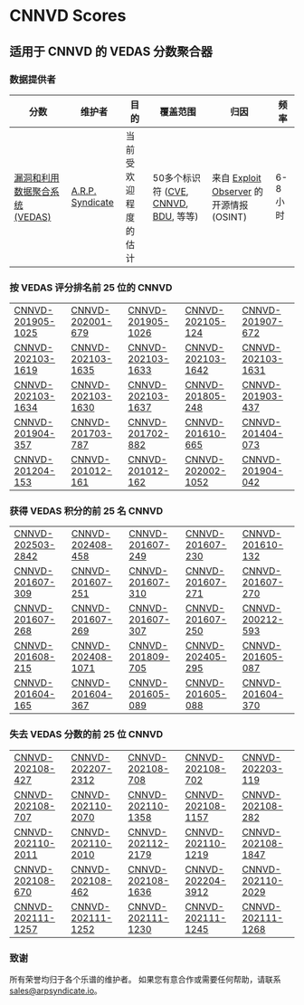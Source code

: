 
# CNNVD Scores
## 适用于 CNNVD 的 VEDAS 分数聚合器

### 数据提供者
| 分数 | 维护者 | 目的 | 覆盖范围 | 归因 | 频率 |
| ----- | ---------- | ------- | -------- | ----------- | --------- |
| [漏洞和利用数据聚合系统 (VEDAS)](https://vedas.arpsyndicate.io) | [A.R.P. Syndicate](https://www.arpsyndicate.io) | 当前受欢迎程度的估计 | 50多个标识符 ([CVE](https://github.com/ARPSyndicate/cve-scores), [CNNVD](https://github.com/ARPSyndicate/cnnvd-scores), [BDU](https://github.com/ARPSyndicate/bdu-scores), 等等) | 来自 [Exploit Observer](https://www.exploit.observer) 的开源情报 (OSINT) | 6-8小时 |



<h3>按 VEDAS 评分排名前 25 位的 CNNVD</h3>

<table>
  <tr>
    <td><a href='https://vedas.arpsyndicate.io/?vuln=CNNVD-201905-1025'>CNNVD-201905-1025</a></td>
    <td><a href='https://vedas.arpsyndicate.io/?vuln=CNNVD-202001-679'>CNNVD-202001-679</a></td>
    <td><a href='https://vedas.arpsyndicate.io/?vuln=CNNVD-201905-1026'>CNNVD-201905-1026</a></td>
    <td><a href='https://vedas.arpsyndicate.io/?vuln=CNNVD-202105-124'>CNNVD-202105-124</a></td>
    <td><a href='https://vedas.arpsyndicate.io/?vuln=CNNVD-201907-672'>CNNVD-201907-672</a></td>
  </tr>
  <tr>
    <td><a href='https://vedas.arpsyndicate.io/?vuln=CNNVD-202103-1619'>CNNVD-202103-1619</a></td>
    <td><a href='https://vedas.arpsyndicate.io/?vuln=CNNVD-202103-1635'>CNNVD-202103-1635</a></td>
    <td><a href='https://vedas.arpsyndicate.io/?vuln=CNNVD-202103-1633'>CNNVD-202103-1633</a></td>
    <td><a href='https://vedas.arpsyndicate.io/?vuln=CNNVD-202103-1642'>CNNVD-202103-1642</a></td>
    <td><a href='https://vedas.arpsyndicate.io/?vuln=CNNVD-202103-1631'>CNNVD-202103-1631</a></td>
  </tr>
  <tr>
    <td><a href='https://vedas.arpsyndicate.io/?vuln=CNNVD-202103-1634'>CNNVD-202103-1634</a></td>
    <td><a href='https://vedas.arpsyndicate.io/?vuln=CNNVD-202103-1630'>CNNVD-202103-1630</a></td>
    <td><a href='https://vedas.arpsyndicate.io/?vuln=CNNVD-202103-1637'>CNNVD-202103-1637</a></td>
    <td><a href='https://vedas.arpsyndicate.io/?vuln=CNNVD-201805-248'>CNNVD-201805-248</a></td>
    <td><a href='https://vedas.arpsyndicate.io/?vuln=CNNVD-201903-437'>CNNVD-201903-437</a></td>
  </tr>
  <tr>
    <td><a href='https://vedas.arpsyndicate.io/?vuln=CNNVD-201904-357'>CNNVD-201904-357</a></td>
    <td><a href='https://vedas.arpsyndicate.io/?vuln=CNNVD-201703-787'>CNNVD-201703-787</a></td>
    <td><a href='https://vedas.arpsyndicate.io/?vuln=CNNVD-201702-882'>CNNVD-201702-882</a></td>
    <td><a href='https://vedas.arpsyndicate.io/?vuln=CNNVD-201610-665'>CNNVD-201610-665</a></td>
    <td><a href='https://vedas.arpsyndicate.io/?vuln=CNNVD-201404-073'>CNNVD-201404-073</a></td>
  </tr>
  <tr>
    <td><a href='https://vedas.arpsyndicate.io/?vuln=CNNVD-201204-153'>CNNVD-201204-153</a></td>
    <td><a href='https://vedas.arpsyndicate.io/?vuln=CNNVD-201012-161'>CNNVD-201012-161</a></td>
    <td><a href='https://vedas.arpsyndicate.io/?vuln=CNNVD-201012-162'>CNNVD-201012-162</a></td>
    <td><a href='https://vedas.arpsyndicate.io/?vuln=CNNVD-202002-1052'>CNNVD-202002-1052</a></td>
    <td><a href='https://vedas.arpsyndicate.io/?vuln=CNNVD-201904-042'>CNNVD-201904-042</a></td>
  </tr>
</table>


<h3>获得 VEDAS 积分的前 25 名 CNNVD</h3>

<table>
  <tr>
    <td><a href='https://vedas.arpsyndicate.io/?vuln=CNNVD-202503-2842'>CNNVD-202503-2842</a></td>
    <td><a href='https://vedas.arpsyndicate.io/?vuln=CNNVD-202408-458'>CNNVD-202408-458</a></td>
    <td><a href='https://vedas.arpsyndicate.io/?vuln=CNNVD-201607-249'>CNNVD-201607-249</a></td>
    <td><a href='https://vedas.arpsyndicate.io/?vuln=CNNVD-201607-230'>CNNVD-201607-230</a></td>
    <td><a href='https://vedas.arpsyndicate.io/?vuln=CNNVD-201610-132'>CNNVD-201610-132</a></td>
  </tr>
  <tr>
    <td><a href='https://vedas.arpsyndicate.io/?vuln=CNNVD-201607-309'>CNNVD-201607-309</a></td>
    <td><a href='https://vedas.arpsyndicate.io/?vuln=CNNVD-201607-251'>CNNVD-201607-251</a></td>
    <td><a href='https://vedas.arpsyndicate.io/?vuln=CNNVD-201607-310'>CNNVD-201607-310</a></td>
    <td><a href='https://vedas.arpsyndicate.io/?vuln=CNNVD-201607-271'>CNNVD-201607-271</a></td>
    <td><a href='https://vedas.arpsyndicate.io/?vuln=CNNVD-201607-270'>CNNVD-201607-270</a></td>
  </tr>
  <tr>
    <td><a href='https://vedas.arpsyndicate.io/?vuln=CNNVD-201607-268'>CNNVD-201607-268</a></td>
    <td><a href='https://vedas.arpsyndicate.io/?vuln=CNNVD-201607-269'>CNNVD-201607-269</a></td>
    <td><a href='https://vedas.arpsyndicate.io/?vuln=CNNVD-201607-307'>CNNVD-201607-307</a></td>
    <td><a href='https://vedas.arpsyndicate.io/?vuln=CNNVD-201607-250'>CNNVD-201607-250</a></td>
    <td><a href='https://vedas.arpsyndicate.io/?vuln=CNNVD-200212-593'>CNNVD-200212-593</a></td>
  </tr>
  <tr>
    <td><a href='https://vedas.arpsyndicate.io/?vuln=CNNVD-201608-215'>CNNVD-201608-215</a></td>
    <td><a href='https://vedas.arpsyndicate.io/?vuln=CNNVD-202408-1071'>CNNVD-202408-1071</a></td>
    <td><a href='https://vedas.arpsyndicate.io/?vuln=CNNVD-201809-705'>CNNVD-201809-705</a></td>
    <td><a href='https://vedas.arpsyndicate.io/?vuln=CNNVD-202405-295'>CNNVD-202405-295</a></td>
    <td><a href='https://vedas.arpsyndicate.io/?vuln=CNNVD-201605-087'>CNNVD-201605-087</a></td>
  </tr>
  <tr>
    <td><a href='https://vedas.arpsyndicate.io/?vuln=CNNVD-201604-165'>CNNVD-201604-165</a></td>
    <td><a href='https://vedas.arpsyndicate.io/?vuln=CNNVD-201604-367'>CNNVD-201604-367</a></td>
    <td><a href='https://vedas.arpsyndicate.io/?vuln=CNNVD-201605-089'>CNNVD-201605-089</a></td>
    <td><a href='https://vedas.arpsyndicate.io/?vuln=CNNVD-201605-088'>CNNVD-201605-088</a></td>
    <td><a href='https://vedas.arpsyndicate.io/?vuln=CNNVD-201604-370'>CNNVD-201604-370</a></td>
  </tr>
</table>


<h3>失去 VEDAS 分数的前 25 位 CNNVD</h3>

<table>
  <tr>
    <td><a href='https://vedas.arpsyndicate.io/?vuln=CNNVD-202108-427'>CNNVD-202108-427</a></td>
    <td><a href='https://vedas.arpsyndicate.io/?vuln=CNNVD-202207-2312'>CNNVD-202207-2312</a></td>
    <td><a href='https://vedas.arpsyndicate.io/?vuln=CNNVD-202108-708'>CNNVD-202108-708</a></td>
    <td><a href='https://vedas.arpsyndicate.io/?vuln=CNNVD-202108-702'>CNNVD-202108-702</a></td>
    <td><a href='https://vedas.arpsyndicate.io/?vuln=CNNVD-202203-119'>CNNVD-202203-119</a></td>
  </tr>
  <tr>
    <td><a href='https://vedas.arpsyndicate.io/?vuln=CNNVD-202108-707'>CNNVD-202108-707</a></td>
    <td><a href='https://vedas.arpsyndicate.io/?vuln=CNNVD-202110-2070'>CNNVD-202110-2070</a></td>
    <td><a href='https://vedas.arpsyndicate.io/?vuln=CNNVD-202110-1358'>CNNVD-202110-1358</a></td>
    <td><a href='https://vedas.arpsyndicate.io/?vuln=CNNVD-202108-1157'>CNNVD-202108-1157</a></td>
    <td><a href='https://vedas.arpsyndicate.io/?vuln=CNNVD-202108-282'>CNNVD-202108-282</a></td>
  </tr>
  <tr>
    <td><a href='https://vedas.arpsyndicate.io/?vuln=CNNVD-202110-2011'>CNNVD-202110-2011</a></td>
    <td><a href='https://vedas.arpsyndicate.io/?vuln=CNNVD-202110-2010'>CNNVD-202110-2010</a></td>
    <td><a href='https://vedas.arpsyndicate.io/?vuln=CNNVD-202112-2179'>CNNVD-202112-2179</a></td>
    <td><a href='https://vedas.arpsyndicate.io/?vuln=CNNVD-202110-1219'>CNNVD-202110-1219</a></td>
    <td><a href='https://vedas.arpsyndicate.io/?vuln=CNNVD-202108-1847'>CNNVD-202108-1847</a></td>
  </tr>
  <tr>
    <td><a href='https://vedas.arpsyndicate.io/?vuln=CNNVD-202108-670'>CNNVD-202108-670</a></td>
    <td><a href='https://vedas.arpsyndicate.io/?vuln=CNNVD-202108-462'>CNNVD-202108-462</a></td>
    <td><a href='https://vedas.arpsyndicate.io/?vuln=CNNVD-202108-1636'>CNNVD-202108-1636</a></td>
    <td><a href='https://vedas.arpsyndicate.io/?vuln=CNNVD-202204-3912'>CNNVD-202204-3912</a></td>
    <td><a href='https://vedas.arpsyndicate.io/?vuln=CNNVD-202110-2029'>CNNVD-202110-2029</a></td>
  </tr>
  <tr>
    <td><a href='https://vedas.arpsyndicate.io/?vuln=CNNVD-202111-1257'>CNNVD-202111-1257</a></td>
    <td><a href='https://vedas.arpsyndicate.io/?vuln=CNNVD-202111-1252'>CNNVD-202111-1252</a></td>
    <td><a href='https://vedas.arpsyndicate.io/?vuln=CNNVD-202111-1230'>CNNVD-202111-1230</a></td>
    <td><a href='https://vedas.arpsyndicate.io/?vuln=CNNVD-202111-1245'>CNNVD-202111-1245</a></td>
    <td><a href='https://vedas.arpsyndicate.io/?vuln=CNNVD-202111-1268'>CNNVD-202111-1268</a></td>
  </tr>
</table>


### 致谢
所有荣誉均归于各个乐谱的维护者。
如果您有意合作或需要任何帮助，请联系 [sales@arpsyndicate.io](mailto:sales@arpsyndicate.io)。

